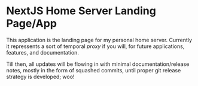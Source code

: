 # NextJS Home Server Landing Page/App

This application is the landing page for my personal home server. Currently it repressents a sort of temporal *proxy* if you will, for future applications, features, and documentation. 

Till then, all updates will be flowing in with minimal documentation/release notes, mostly in the form of squashed commits, until proper git release strategy is developed; woo!